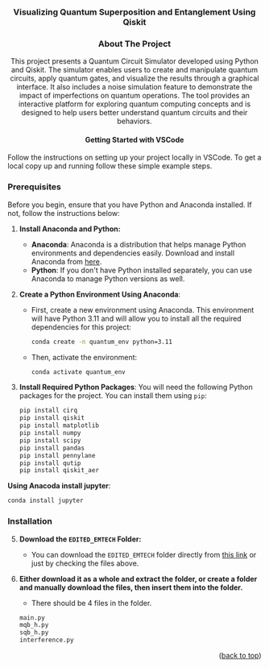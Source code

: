 
<h3 align="center">Visualizing Quantum Superposition and Entanglement Using Qiskit</h3>


<!-- ABOUT THE PROJECT -->
<h3 align="center"> About The Project</h3>

<p align="center">
  This project presents a Quantum Circuit Simulator developed using Python and Qiskit. The simulator enables users to create and manipulate quantum circuits, apply quantum gates, and visualize the results through a graphical interface. It also includes a noise simulation feature to demonstrate the impact of imperfections on quantum operations. The tool provides an interactive platform for exploring quantum computing concepts and is designed to help users better understand quantum circuits and their behaviors.
</p>

<!-- GETTING STARTED -->
<h4 align="center"> Getting Started with VSCode </h4>

Follow the instructions on setting up your project locally in VSCode.
To get a local copy up and running follow these simple example steps.

### Prerequisites

Before you begin, ensure that you have Python and Anaconda installed. If not, follow the instructions below:

1. **Install Anaconda and Python:**
   - **Anaconda**: Anaconda is a distribution that helps manage Python environments and dependencies easily. Download and install Anaconda from [here](https://www.anaconda.com/products/individual).
   - **Python**: If you don't have Python installed separately, you can use Anaconda to manage Python versions as well.

2. **Create a Python Environment Using Anaconda**:
   - First, create a new environment using Anaconda. This environment will have Python 3.11 and will allow you to install all the required dependencies for this project:
     ```sh
     conda create -n quantum_env python=3.11
     ```
   - Then, activate the environment:
     ```sh
     conda activate quantum_env
     ```

3. **Install Required Python Packages**:
   You will need the following Python packages for the project. You can install them using `pip`:
      ```sh
   pip install cirq
   pip install qiskit
   pip install matplotlib
   pip install numpy
   pip install scipy
   pip install pandas
   pip install pennylane
   pip install qutip
   pip install qiskit_aer

**Using Anacoda install jupyter**: 
 ```sh
conda install jupyter
 ```

### Installation

5. **Download the `EDITED_EMTECH` Folder:**
   - You can download the `EDITED_EMTECH` folder directly from [this link](https://github.com/yourusername/repository-name/tree/main/EDITED_EMTECH) or just by checking the files above.

6. **Either download it as a whole and extract the folder, or create a folder and manually download the files, then insert them into the folder.**
   - There should be 4 files in the folder.
   ```sh
   main.py
   mqb_h.py
   sqb_h.py
   interference.py
   ```

<p align="right">(<a href="#readme-top">back to top</a>)</p>


